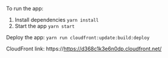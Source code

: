 To run the app: 
1. Install dependencies
    `yarn install`
2. Start the app
    `yarn start`

Deploy the app:
    `yarn run cloudfront:update:build:deploy`
    
CloudFront link:
    https://https://d368c1k3e6n0dp.cloudfront.net/
    


